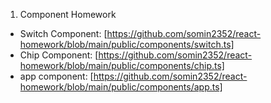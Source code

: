 1. Component Homework

- Switch Component: [https://github.com/somin2352/react-homework/blob/main/public/components/switch.ts]
- Chip Component: [https://github.com/somin2352/react-homework/blob/main/public/components/chip.ts]
- app component: [https://github.com/somin2352/react-homework/blob/main/public/components/app.ts]
